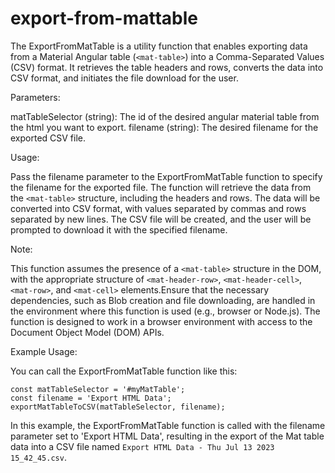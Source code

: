 # export-from-mattable

The ExportFromMatTable is a utility function that enables exporting data from a Material Angular table (`<mat-table>`) into a Comma-Separated Values (CSV) format. It retrieves the table headers and rows, converts the data into CSV format, and initiates the file download for the user.

Parameters:

matTableSelector (string): The id of the desired angular material table from the html you want to export.
filename (string): The desired filename for the exported CSV file.

Usage:

Pass the filename parameter to the ExportFromMatTable function to specify the filename for the exported file. The function will retrieve the data from the `<mat-table>` structure, including the headers and rows. The data will be converted into CSV format, with values separated by commas and rows separated by new lines. The CSV file will be created, and the user will be prompted to download it with the specified filename.

Note:

This function assumes the presence of a `<mat-table>` structure in the DOM, with the appropriate structure of `<mat-header-row>`, `<mat-header-cell>`, `<mat-row>`, and `<mat-cell>` elements.Ensure that the necessary dependencies, such as Blob creation and file downloading, are handled in the environment where this function is used (e.g., browser or Node.js).
The function is designed to work in a browser environment with access to the Document Object Model (DOM) APIs.

Example Usage:

You can call the ExportFromMatTable function like this:
```
const matTableSelector = '#myMatTable';
const filename = 'Export HTML Data';
exportMatTableToCSV(matTableSelector, filename);
```

In this example, the ExportFromMatTable function is called with the filename parameter set to 'Export HTML Data', resulting in the export of the Mat table data into a CSV file named `Export HTML Data - Thu Jul 13 2023 15_42_45.csv`.

